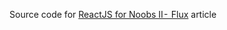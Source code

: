 Source code for [ReactJS for Noobs II -  Flux](https://medium.com/@sajithdilshan/reactjs-for-noobs-ii-flux-5355adb33dad) article